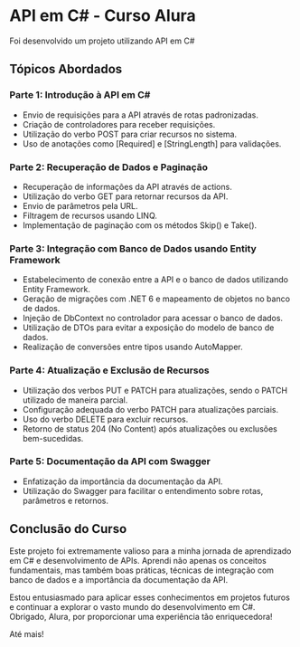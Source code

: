 # API em C# - Curso Alura

Foi desenvolvido um projeto utilizando API em C#

## Tópicos Abordados

### **Parte 1: Introdução à API em C#**

- Envio de requisições para a API através de rotas padronizadas.
- Criação de controladores para receber requisições.
- Utilização do verbo POST para criar recursos no sistema.
- Uso de anotações como [Required] e [StringLength] para validações.

### **Parte 2: Recuperação de Dados e Paginação**

- Recuperação de informações da API através de actions.
- Utilização do verbo GET para retornar recursos da API.
- Envio de parâmetros pela URL.
- Filtragem de recursos usando LINQ.
- Implementação de paginação com os métodos Skip() e Take().

### **Parte 3: Integração com Banco de Dados usando Entity Framework**

- Estabelecimento de conexão entre a API e o banco de dados utilizando Entity Framework.
- Geração de migrações com .NET 6 e mapeamento de objetos no banco de dados.
- Injeção de DbContext no controlador para acessar o banco de dados.
- Utilização de DTOs para evitar a exposição do modelo de banco de dados.
- Realização de conversões entre tipos usando AutoMapper.

### **Parte 4: Atualização e Exclusão de Recursos**

- Utilização dos verbos PUT e PATCH para atualizações, sendo o PATCH utilizado de maneira parcial.
- Configuração adequada do verbo PATCH para atualizações parciais.
- Uso do verbo DELETE para excluir recursos.
- Retorno de status 204 (No Content) após atualizações ou exclusões bem-sucedidas.

### **Parte 5: Documentação da API com Swagger**

- Enfatização da importância da documentação da API.
- Utilização do Swagger para facilitar o entendimento sobre rotas, parâmetros e retornos.

## Conclusão do Curso
 
Este projeto foi extremamente valioso para a minha jornada de aprendizado em C# e desenvolvimento de APIs. Aprendi não apenas os conceitos fundamentais, mas também boas práticas, técnicas de integração com banco de dados e a importância da documentação da API.

Estou entusiasmado para aplicar esses conhecimentos em projetos futuros e continuar a explorar o vasto mundo do desenvolvimento em C#. Obrigado, Alura, por proporcionar uma experiência tão enriquecedora!

Até mais!
